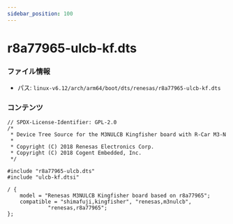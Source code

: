 ```yaml
---
sidebar_position: 100
---
```

# r8a77965-ulcb-kf.dts

### ファイル情報

- パス: `linux-v6.12/arch/arm64/boot/dts/renesas/r8a77965-ulcb-kf.dts`

### コンテンツ

```dts
// SPDX-License-Identifier: GPL-2.0
/*
 * Device Tree Source for the M3NULCB Kingfisher board with R-Car M3-N
 *
 * Copyright (C) 2018 Renesas Electronics Corp.
 * Copyright (C) 2018 Cogent Embedded, Inc.
 */

#include "r8a77965-ulcb.dts"
#include "ulcb-kf.dtsi"

/ {
	model = "Renesas M3NULCB Kingfisher board based on r8a77965";
	compatible = "shimafuji,kingfisher", "renesas,m3nulcb",
		     "renesas,r8a77965";
};

```
